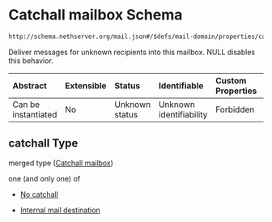 # Catchall mailbox Schema

```txt
http://schema.nethserver.org/mail.json#/$defs/mail-domain/properties/catchall
```

Deliver messages for unknown recipients into this mailbox. NULL disables this behavior.

| Abstract            | Extensible | Status         | Identifiable            | Custom Properties | Additional Properties | Access Restrictions | Defined In                                      |
| :------------------ | :--------- | :------------- | :---------------------- | :---------------- | :-------------------- | :------------------ | :---------------------------------------------- |
| Can be instantiated | No         | Unknown status | Unknown identifiability | Forbidden         | Allowed               | none                | [mail.json\*](mail.json "open original schema") |

## catchall Type

merged type ([Catchall mailbox](mail-defs-mail-domain-properties-catchall-mailbox.md))

one (and only one) of

*   [No catchall](mail-defs-mail-domain-properties-catchall-mailbox-oneof-no-catchall.md "check type definition")

*   [Internal mail destination](mail-defs-internal-mail-destination.md "check type definition")
